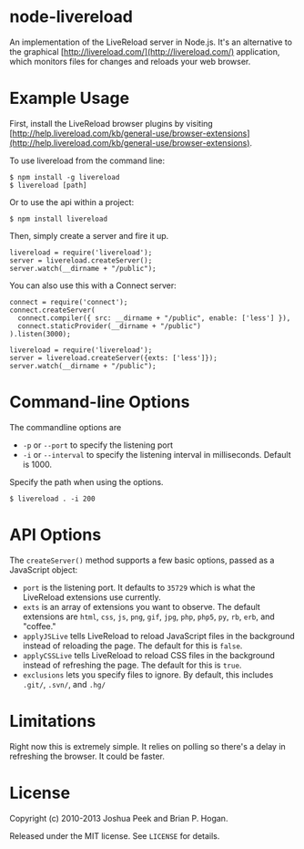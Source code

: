 node-livereload
===============

An implementation of the LiveReload server in Node.js. It's an alternative to the graphical [http://livereload.com/](http://livereload.com/) application, which monitors files for changes and reloads your web browser.

# Example Usage

First, install the LiveReload browser plugins by visiting [http://help.livereload.com/kb/general-use/browser-extensions](http://help.livereload.com/kb/general-use/browser-extensions).

To use livereload from the command line:

    $ npm install -g livereload
    $ livereload [path]


Or to use the api within a project:

    $ npm install livereload

Then, simply create a server and fire it up.

    livereload = require('livereload');
    server = livereload.createServer();
    server.watch(__dirname + "/public");

You can also use this with a Connect server:

    connect = require('connect');
    connect.createServer(
      connect.compiler({ src: __dirname + "/public", enable: ['less'] }),
      connect.staticProvider(__dirname + "/public")
    ).listen(3000);

    livereload = require('livereload');
    server = livereload.createServer({exts: ['less']});
    server.watch(__dirname + "/public");

# Command-line Options


The commandline options are

* `-p` or `--port` to specify the listening port
* `-i` or `--interval` to specify the listening interval in milliseconds. Default is 1000.

Specify the path when using the options.

~~~
$ livereload . -i 200
~~~


# API Options

The `createServer()` method supports a few basic options, passed as a JavaScript object:

* `port` is the listening port. It defaults to `35729` which is what the LiveReload extensions use currently.
* `exts` is an array of extensions you want to observe. The default extensions are  `html`, `css`, `js`, `png`, `gif`, `jpg`,
  `php`, `php5`, `py`, `rb`,  `erb`, and "coffee."
* `applyJSLive` tells LiveReload to reload JavaScript files in the background instead of reloading the page. The default for this is `false`.
* `applyCSSLive` tells LiveReload to reload CSS files in the background instead of refreshing the page. The default for this is `true`.
* `exclusions` lets you specify files to ignore. By default, this includes `.git/`, `.svn/`, and `.hg/`

# Limitations

Right now this is extremely simple. It relies on polling so there's a delay in refreshing the browser. It could be faster.

# License

Copyright (c) 2010-2013 Joshua Peek and Brian P. Hogan.

Released under the MIT license. See `LICENSE` for details.
